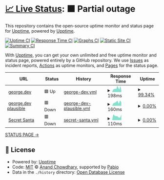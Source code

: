 # [📈 Live Status](https://upptime.github.io/upptime): <!--live status--> **🟧 Partial outage**

This repository contains the open-source uptime monitor and status page for [Upptime](https://upptime.js.org), powered by [Upptime](https://github.com/upptime/upptime).

[![Uptime CI](https://github.com/georgepstaylor/george-dev-uptime/workflows/Uptime%20CI/badge.svg)](https://github.com/georgepstaylor/george-dev-uptime/actions?query=workflow%3A%22Uptime+CI%22)
[![Response Time CI](https://github.com/georgepstaylor/george-dev-uptime/workflows/Response%20Time%20CI/badge.svg)](https://github.com/georgepstaylor/george-dev-uptime/actions?query=workflow%3A%22Response+Time+CI%22)
[![Graphs CI](https://github.com/georgepstaylor/george-dev-uptime/workflows/Graphs%20CI/badge.svg)](https://github.com/georgepstaylor/george-dev-uptime/actions?query=workflow%3A%22Graphs+CI%22)
[![Static Site CI](https://github.com/georgepstaylor/george-dev-uptime/workflows/Static%20Site%20CI/badge.svg)](https://github.com/georgepstaylor/george-dev-uptime/actions?query=workflow%3A%22Static+Site+CI%22)
[![Summary CI](https://github.com/georgepstaylor/george-dev-uptime/workflows/Summary%20CI/badge.svg)](https://github.com/georgepstaylor/george-dev-uptime/actions?query=workflow%3A%22Summary+CI%22)

With [Upptime](https://upptime.js.org), you can get your own unlimited and free uptime monitor and status page, powered entirely by a GitHub repository. We use [Issues](https://github.com/upptime/upptime/issues) as incident reports, [Actions](https://github.com/georgepstaylor/george-dev-uptime/actions) as uptime monitors, and [Pages](https://upptime.github.io/upptime) for the status page.

<!--start: status pages-->
<!-- This summary is generated by Upptime (https://github.com/upptime/upptime) -->
<!-- Do not edit this manually, your changes will be overwritten -->
<!-- prettier-ignore -->
| URL | Status | History | Response Time | Uptime |
| --- | ------ | ------- | ------------- | ------ |
| <img alt="" src="https://icons.duckduckgo.com/ip3/george.dev.ico" height="13"> [george.dev](https://george.dev) | 🟩 Up | [george-dev.yml](https://github.com/georgepstaylor/george-dev-uptime/commits/HEAD/history/george-dev.yml) | <details><summary><img alt="Response time graph" src="./graphs/george-dev/response-time-week.png" height="20"> 198ms</summary><br><a href="https://status.george.dev/history/george-dev"><img alt="Response time 315" src="https://img.shields.io/endpoint?url=https%3A%2F%2Fraw.githubusercontent.com%2Fgeorgepstaylor%2Fgeorge-dev-uptime%2FHEAD%2Fapi%2Fgeorge-dev%2Fresponse-time.json"></a><br><a href="https://status.george.dev/history/george-dev"><img alt="24-hour response time 132" src="https://img.shields.io/endpoint?url=https%3A%2F%2Fraw.githubusercontent.com%2Fgeorgepstaylor%2Fgeorge-dev-uptime%2FHEAD%2Fapi%2Fgeorge-dev%2Fresponse-time-day.json"></a><br><a href="https://status.george.dev/history/george-dev"><img alt="7-day response time 198" src="https://img.shields.io/endpoint?url=https%3A%2F%2Fraw.githubusercontent.com%2Fgeorgepstaylor%2Fgeorge-dev-uptime%2FHEAD%2Fapi%2Fgeorge-dev%2Fresponse-time-week.json"></a><br><a href="https://status.george.dev/history/george-dev"><img alt="30-day response time 201" src="https://img.shields.io/endpoint?url=https%3A%2F%2Fraw.githubusercontent.com%2Fgeorgepstaylor%2Fgeorge-dev-uptime%2FHEAD%2Fapi%2Fgeorge-dev%2Fresponse-time-month.json"></a><br><a href="https://status.george.dev/history/george-dev"><img alt="1-year response time 315" src="https://img.shields.io/endpoint?url=https%3A%2F%2Fraw.githubusercontent.com%2Fgeorgepstaylor%2Fgeorge-dev-uptime%2FHEAD%2Fapi%2Fgeorge-dev%2Fresponse-time-year.json"></a></details> | <details><summary><a href="https://status.george.dev/history/george-dev">99.34%</a></summary><a href="https://status.george.dev/history/george-dev"><img alt="All-time uptime 99.88%" src="https://img.shields.io/endpoint?url=https%3A%2F%2Fraw.githubusercontent.com%2Fgeorgepstaylor%2Fgeorge-dev-uptime%2FHEAD%2Fapi%2Fgeorge-dev%2Fuptime.json"></a><br><a href="https://status.george.dev/history/george-dev"><img alt="24-hour uptime 100.00%" src="https://img.shields.io/endpoint?url=https%3A%2F%2Fraw.githubusercontent.com%2Fgeorgepstaylor%2Fgeorge-dev-uptime%2FHEAD%2Fapi%2Fgeorge-dev%2Fuptime-day.json"></a><br><a href="https://status.george.dev/history/george-dev"><img alt="7-day uptime 99.34%" src="https://img.shields.io/endpoint?url=https%3A%2F%2Fraw.githubusercontent.com%2Fgeorgepstaylor%2Fgeorge-dev-uptime%2FHEAD%2Fapi%2Fgeorge-dev%2Fuptime-week.json"></a><br><a href="https://status.george.dev/history/george-dev"><img alt="30-day uptime 99.85%" src="https://img.shields.io/endpoint?url=https%3A%2F%2Fraw.githubusercontent.com%2Fgeorgepstaylor%2Fgeorge-dev-uptime%2FHEAD%2Fapi%2Fgeorge-dev%2Fuptime-month.json"></a><br><a href="https://status.george.dev/history/george-dev"><img alt="1-year uptime 99.88%" src="https://img.shields.io/endpoint?url=https%3A%2F%2Fraw.githubusercontent.com%2Fgeorgepstaylor%2Fgeorge-dev-uptime%2FHEAD%2Fapi%2Fgeorge-dev%2Fuptime-year.json"></a></details>
| <img alt="" src="https://icons.duckduckgo.com/ip3/analytics.george.dev.ico" height="13"> [george.dev plausible](https://analytics.george.dev/api/health) | 🟥 Down | [george-dev-plausible.yml](https://github.com/georgepstaylor/george-dev-uptime/commits/HEAD/history/george-dev-plausible.yml) | <details><summary><img alt="Response time graph" src="./graphs/george-dev-plausible/response-time-week.png" height="20"> 160ms</summary><br><a href="https://status.george.dev/history/george-dev-plausible"><img alt="Response time 1207" src="https://img.shields.io/endpoint?url=https%3A%2F%2Fraw.githubusercontent.com%2Fgeorgepstaylor%2Fgeorge-dev-uptime%2FHEAD%2Fapi%2Fgeorge-dev-plausible%2Fresponse-time.json"></a><br><a href="https://status.george.dev/history/george-dev-plausible"><img alt="24-hour response time 213" src="https://img.shields.io/endpoint?url=https%3A%2F%2Fraw.githubusercontent.com%2Fgeorgepstaylor%2Fgeorge-dev-uptime%2FHEAD%2Fapi%2Fgeorge-dev-plausible%2Fresponse-time-day.json"></a><br><a href="https://status.george.dev/history/george-dev-plausible"><img alt="7-day response time 160" src="https://img.shields.io/endpoint?url=https%3A%2F%2Fraw.githubusercontent.com%2Fgeorgepstaylor%2Fgeorge-dev-uptime%2FHEAD%2Fapi%2Fgeorge-dev-plausible%2Fresponse-time-week.json"></a><br><a href="https://status.george.dev/history/george-dev-plausible"><img alt="30-day response time 145" src="https://img.shields.io/endpoint?url=https%3A%2F%2Fraw.githubusercontent.com%2Fgeorgepstaylor%2Fgeorge-dev-uptime%2FHEAD%2Fapi%2Fgeorge-dev-plausible%2Fresponse-time-month.json"></a><br><a href="https://status.george.dev/history/george-dev-plausible"><img alt="1-year response time 1207" src="https://img.shields.io/endpoint?url=https%3A%2F%2Fraw.githubusercontent.com%2Fgeorgepstaylor%2Fgeorge-dev-uptime%2FHEAD%2Fapi%2Fgeorge-dev-plausible%2Fresponse-time-year.json"></a></details> | <details><summary><a href="https://status.george.dev/history/george-dev-plausible">0.00%</a></summary><a href="https://status.george.dev/history/george-dev-plausible"><img alt="All-time uptime 48.58%" src="https://img.shields.io/endpoint?url=https%3A%2F%2Fraw.githubusercontent.com%2Fgeorgepstaylor%2Fgeorge-dev-uptime%2FHEAD%2Fapi%2Fgeorge-dev-plausible%2Fuptime.json"></a><br><a href="https://status.george.dev/history/george-dev-plausible"><img alt="24-hour uptime 0.00%" src="https://img.shields.io/endpoint?url=https%3A%2F%2Fraw.githubusercontent.com%2Fgeorgepstaylor%2Fgeorge-dev-uptime%2FHEAD%2Fapi%2Fgeorge-dev-plausible%2Fuptime-day.json"></a><br><a href="https://status.george.dev/history/george-dev-plausible"><img alt="7-day uptime 0.00%" src="https://img.shields.io/endpoint?url=https%3A%2F%2Fraw.githubusercontent.com%2Fgeorgepstaylor%2Fgeorge-dev-uptime%2FHEAD%2Fapi%2Fgeorge-dev-plausible%2Fuptime-week.json"></a><br><a href="https://status.george.dev/history/george-dev-plausible"><img alt="30-day uptime 0.00%" src="https://img.shields.io/endpoint?url=https%3A%2F%2Fraw.githubusercontent.com%2Fgeorgepstaylor%2Fgeorge-dev-uptime%2FHEAD%2Fapi%2Fgeorge-dev-plausible%2Fuptime-month.json"></a><br><a href="https://status.george.dev/history/george-dev-plausible"><img alt="1-year uptime 48.58%" src="https://img.shields.io/endpoint?url=https%3A%2F%2Fraw.githubusercontent.com%2Fgeorgepstaylor%2Fgeorge-dev-uptime%2FHEAD%2Fapi%2Fgeorge-dev-plausible%2Fuptime-year.json"></a></details>
| <img alt="" src="https://icons.duckduckgo.com/ip3/shhmas.george.dev.ico" height="13"> [Secret Santa](https://shhmas.george.dev) | 🟥 Down | [secret-santa.yml](https://github.com/georgepstaylor/george-dev-uptime/commits/HEAD/history/secret-santa.yml) | <details><summary><img alt="Response time graph" src="./graphs/secret-santa/response-time-week.png" height="20"> 110ms</summary><br><a href="https://status.george.dev/history/secret-santa"><img alt="Response time 357" src="https://img.shields.io/endpoint?url=https%3A%2F%2Fraw.githubusercontent.com%2Fgeorgepstaylor%2Fgeorge-dev-uptime%2FHEAD%2Fapi%2Fsecret-santa%2Fresponse-time.json"></a><br><a href="https://status.george.dev/history/secret-santa"><img alt="24-hour response time 181" src="https://img.shields.io/endpoint?url=https%3A%2F%2Fraw.githubusercontent.com%2Fgeorgepstaylor%2Fgeorge-dev-uptime%2FHEAD%2Fapi%2Fsecret-santa%2Fresponse-time-day.json"></a><br><a href="https://status.george.dev/history/secret-santa"><img alt="7-day response time 110" src="https://img.shields.io/endpoint?url=https%3A%2F%2Fraw.githubusercontent.com%2Fgeorgepstaylor%2Fgeorge-dev-uptime%2FHEAD%2Fapi%2Fsecret-santa%2Fresponse-time-week.json"></a><br><a href="https://status.george.dev/history/secret-santa"><img alt="30-day response time 139" src="https://img.shields.io/endpoint?url=https%3A%2F%2Fraw.githubusercontent.com%2Fgeorgepstaylor%2Fgeorge-dev-uptime%2FHEAD%2Fapi%2Fsecret-santa%2Fresponse-time-month.json"></a><br><a href="https://status.george.dev/history/secret-santa"><img alt="1-year response time 357" src="https://img.shields.io/endpoint?url=https%3A%2F%2Fraw.githubusercontent.com%2Fgeorgepstaylor%2Fgeorge-dev-uptime%2FHEAD%2Fapi%2Fsecret-santa%2Fresponse-time-year.json"></a></details> | <details><summary><a href="https://status.george.dev/history/secret-santa">0.00%</a></summary><a href="https://status.george.dev/history/secret-santa"><img alt="All-time uptime 57.27%" src="https://img.shields.io/endpoint?url=https%3A%2F%2Fraw.githubusercontent.com%2Fgeorgepstaylor%2Fgeorge-dev-uptime%2FHEAD%2Fapi%2Fsecret-santa%2Fuptime.json"></a><br><a href="https://status.george.dev/history/secret-santa"><img alt="24-hour uptime 0.00%" src="https://img.shields.io/endpoint?url=https%3A%2F%2Fraw.githubusercontent.com%2Fgeorgepstaylor%2Fgeorge-dev-uptime%2FHEAD%2Fapi%2Fsecret-santa%2Fuptime-day.json"></a><br><a href="https://status.george.dev/history/secret-santa"><img alt="7-day uptime 0.00%" src="https://img.shields.io/endpoint?url=https%3A%2F%2Fraw.githubusercontent.com%2Fgeorgepstaylor%2Fgeorge-dev-uptime%2FHEAD%2Fapi%2Fsecret-santa%2Fuptime-week.json"></a><br><a href="https://status.george.dev/history/secret-santa"><img alt="30-day uptime 0.00%" src="https://img.shields.io/endpoint?url=https%3A%2F%2Fraw.githubusercontent.com%2Fgeorgepstaylor%2Fgeorge-dev-uptime%2FHEAD%2Fapi%2Fsecret-santa%2Fuptime-month.json"></a><br><a href="https://status.george.dev/history/secret-santa"><img alt="1-year uptime 57.27%" src="https://img.shields.io/endpoint?url=https%3A%2F%2Fraw.githubusercontent.com%2Fgeorgepstaylor%2Fgeorge-dev-uptime%2FHEAD%2Fapi%2Fsecret-santa%2Fuptime-year.json"></a></details>

<!--end: status pages-->

[STATUS PAGE ->](https://georgepstaylor.github.io/george-dev-uptime/)

## 📄 License

- Powered by: [Upptime](https://github.com/upptime/upptime)
- Code: [MIT](./LICENSE) © [Anand Chowdhary](https://anandchowdhary.com), supported by [Pabio](https://pabio.com)
- Data in the `./history` directory: [Open Database License](https://opendatacommons.org/licenses/odbl/1-0/)
